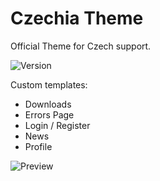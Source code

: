 # Czechia Theme
Official Theme for Czech support.

![Version](https://img.shields.io/badge/Version-1.8-blue.svg)

Custom templates:
 - Downloads
 - Errors Page
 - Login / Register
 - News
 - Profile

![Preview](https://raw.githubusercontent.com/RobiNN1/PHP-Fusion-Themes/master/themes/Czechia/preview.png)
